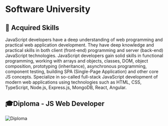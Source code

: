 # Software University

## 🚀 Acquired Skills
JavaScript developers have a deep understanding of web programming and practical web application development. They have deep knowledge and practical skills in both client (front-end) programming and server (back-end) JavaScript technologies. JavaScript developers gain solid skills in functional programming, working with arrays and objects, classes, DOM, object composition, prototyping (inheritance), asynchronous programming, component testing, building SPA (Single-Page Application) and other core JS concepts. Specialize in so-called full-stack JavaScript development of modern web applications using technologies such as HTML, CSS, TypeScript, Node.js, Express.js, MongoDB, React, Angular.

## 🎓Diploma - JS Web Developer
![Diploma](https://github.com/TodorYBorisov/Software-University/assets/109143377/63c8772c-e626-4b3d-97f6-a0290cb899b9)
